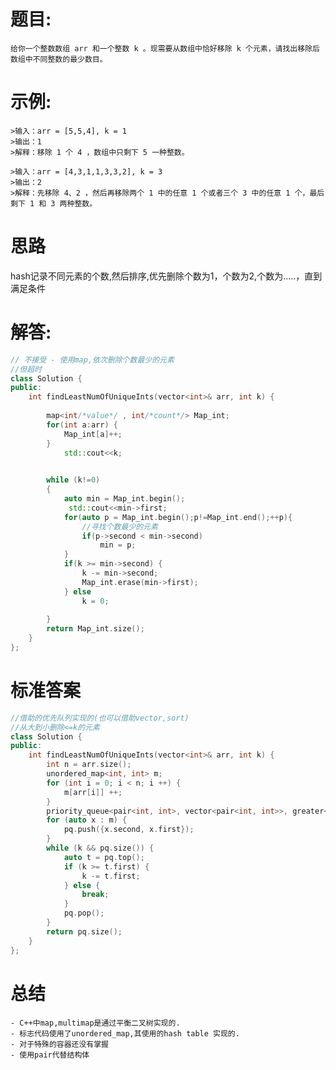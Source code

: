 # 题目:
    给你一个整数数组 arr 和一个整数 k 。现需要从数组中恰好移除 k 个元素，请找出移除后数组中不同整数的最少数目。
# 示例:
    
    >输入：arr = [5,5,4], k = 1
    >输出：1
    >解释：移除 1 个 4 ，数组中只剩下 5 一种整数。

    >输入：arr = [4,3,1,1,3,3,2], k = 3
    >输出：2
    >解释：先移除 4、2 ，然后再移除两个 1 中的任意 1 个或者三个 3 中的任意 1 个，最后剩下 1 和 3 两种整数。


# 思路
hash记录不同元素的个数,然后排序,优先删除个数为1，个数为2,个数为.....，直到满足条件

# 解答:
```c++
// 不接受 - 使用map,依次删除个数最少的元素
//但超时
class Solution {
public:
    int findLeastNumOfUniqueInts(vector<int>& arr, int k) {
        
        map<int/*value*/ , int/*count*/> Map_int;
        for(int a:arr) {
            Map_int[a]++;
        }
            std::cout<<k;

       
        while (k!=0)
        {
            auto min = Map_int.begin();
             std::cout<<min->first;   
            for(auto p = Map_int.begin();p!=Map_int.end();++p){
                //寻找个数最少的元素
                if(p->second < min->second)
                    min = p;
            }
            if(k >= min->second) {
                k -= min->second;
                Map_int.erase(min->first);
            } else 
                k = 0;
            
        }
        return Map_int.size();
    }
};
```
# 标准答案
```c++
//借助的优先队列实现的(也可以借助vector,sort)
//从大到小删除<=k的元素
class Solution {
public:
    int findLeastNumOfUniqueInts(vector<int>& arr, int k) {
        int n = arr.size();
        unordered_map<int, int> m;
        for (int i = 0; i < n; i ++) {
            m[arr[i]] ++;
        }
        priority_queue<pair<int, int>, vector<pair<int, int>>, greater<pair<int, int>>> pq;
        for (auto x : m) {
            pq.push({x.second, x.first});
        }
        while (k && pq.size()) {
            auto t = pq.top();
            if (k >= t.first) {
                k -= t.first; 
            } else {
                break;
            }
            pq.pop();
        }
        return pq.size(); 
    }
};
```

# 总结
    - C++中map,multimap是通过平衡二叉树实现的.
    - 标志代码使用了unordered_map,其使用的hash table 实现的.
    - 对于特殊的容器还没有掌握
    - 使用pair代替结构体